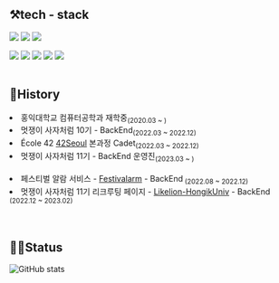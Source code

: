 <div align=left>
  
  
  ## ⚒️tech - stack
  <img src="https://img.shields.io/badge/Spring-6DB33F?style=flat-square&logo=spring&logoColor=white"/>
  <img src="https://img.shields.io/badge/springboot-6DB33F?style=flat-square&logo=springboot&logoColor=white"/>
  <img src="https://img.shields.io/badge/MySQL-4479A1?style=flat-square&logo=mysql&logoColor=white"/><p><p>
  <img src="https://img.shields.io/badge/AWS-232F3E?style=flat-square&logo=amazonaws&logoColor=white"/>
  <img src="https://img.shields.io/badge/RDS-527FFF?style=flat-square&logo=amazonrds&logoColor=white"/>
  <img src="https://img.shields.io/badge/EC2-FF9900?style=flat-square&logo=amazonec2&logoColor=white"/>
  <img src="https://img.shields.io/badge/Nginx-009639?style=flat-square&logo=nginx&logoColor=white"/>
  <img src="https://img.shields.io/badge/docker-2496ED?style=flat-square&logo=docker&logoColor=white"/>
  </br>
  </br>
 
  ## 🏫History
  <li>홍익대학교 컴퓨터공학과 재학중<sub>(2020.03 ~ )</sub></li>
  <li>멋쟁이 사자처럼 10기 - BackEnd<sub>(2022.03 ~ 2022.12)</sub></li>
  <li>École 42 <a href="https://42seoul.kr/seoul42/main/view">42Seoul</a> 본과정 Cadet<sub>(2022.03 ~ 2022.12)</sub></li>
  <li>멋쟁이 사자처럼 11기 - BackEnd 운영진<sub>(2023.03 ~ )</sub></li>
  <br>
  <li>페스티벌 알람 서비스 - <a href="https://github.com/MUTSA-TEAM-FESTIVALAM/festivalam_backEnd">Festivalarm</a> - BackEnd<sub> (2022.08 ~ 2022.12)</sub></li>
  <li>멋쟁이 사자처럼 11기 리크루팅 페이지 - <a href="https://github.com/Likelion-HongikUniv/likelion-hongik-Backend">Likelion-HongikUniv</a> - BackEnd<sub> (2022.12 ~ 2023.02)</sub></li>
  </br>
  </br>
  
  ## 👨‍💻Status

  ![GitHub stats](https://github-readme-stats.vercel.app/api?username=seulgi99&show_icons=true&theme=radical)

 </div>
